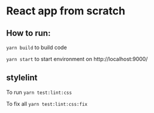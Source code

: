 # React app from scratch

## How to run:
```yarn build``` to build code

```yarn start``` to start environment on http://localhost:9000/


## stylelint
To run
```yarn test:lint:css```

To fix all 
```yarn test:lint:css:fix```
